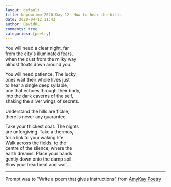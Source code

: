 ```yaml
---  
layout: default  
title: Napowrimo 2020 Day 12- How to hear the hills  
date: 2020-04-12 11:43  
author: DavidRL  
comments: true  
categories: [poetry]  
---  
```

You will need a clear night, far  
from the city's illuminated fears,  
when the dust from the milky way  
almost floats down around you.  

You will need patience. The lucky  
ones wait their whole lives just  
to hear a single deep syllable,  
one that echoes through their body,  
into the dark caverns of the self,  
shaking the silver wings of secrets.  

Understand the hills are fickle,  
there is never any guarantee.  

Take your thickest coat. The nights  
are unforgiving. Take a thermos,  
for a link to your waking life.  
Walk across the fields, to the  
centre of the silence, where the  
earth dreams. Place your hands  
gently down onto the damp soil.  
Slow your heartbeat and wait.  

***  

Prompt was to "Write a poem that gives instructions" from <a href="https://www.instagram.com/amykaypoetry/">AmyKay Poetry</a>  
